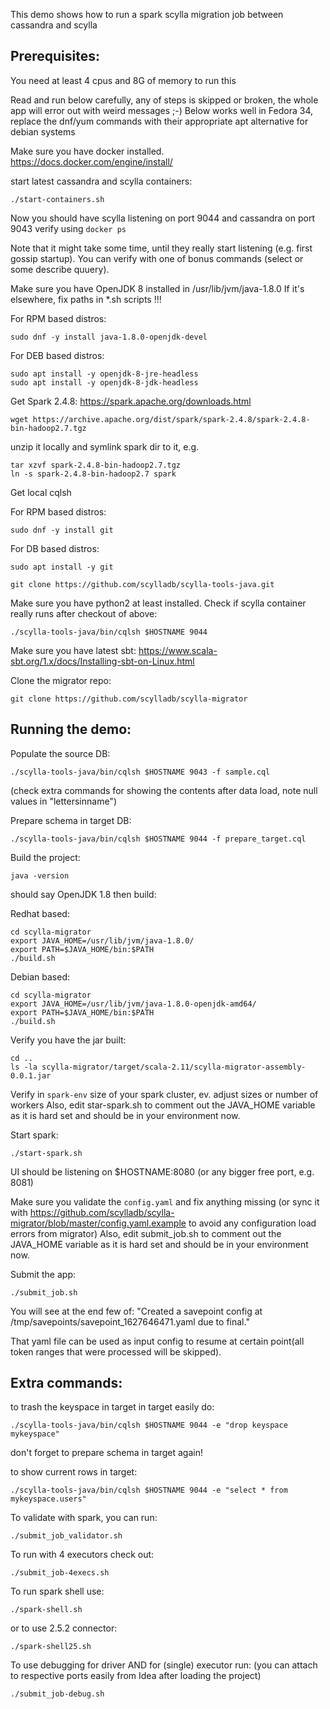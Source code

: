 This demo shows how to run a spark scylla migration job between cassandra and scylla

Prerequisites:
---------------
You need at least 4 cpus and 8G of memory to run this

Read and run below carefully, any of steps is skipped or broken, the whole app will error out with weird messages ;-)
Below works well in Fedora 34, replace the dnf/yum commands with their appropriate apt alternative for debian systems

Make sure you have docker installed.
https://docs.docker.com/engine/install/

start latest cassandra and scylla containers:
```
./start-containers.sh
```

Now you should have scylla listening on port 9044
and cassandra on port 9043
verify using `docker ps`

Note that it might take some time, until they really start listening (e.g. first gossip startup).
You can verify with one of bonus commands (select or some describe quuery).

Make sure you have OpenJDK 8 installed in /usr/lib/jvm/java-1.8.0
If it's elsewhere, fix paths in *.sh scripts !!!

For RPM based distros:
```
sudo dnf -y install java-1.8.0-openjdk-devel
```

For DEB based distros:
```
sudo apt install -y openjdk-8-jre-headless
sudo apt install -y openjdk-8-jdk-headless
```

Get Spark 2.4.8:
https://spark.apache.org/downloads.html

```
wget https://archive.apache.org/dist/spark/spark-2.4.8/spark-2.4.8-bin-hadoop2.7.tgz
```

unzip it locally and symlink spark dir to it, e.g.

```
tar xzvf spark-2.4.8-bin-hadoop2.7.tgz
ln -s spark-2.4.8-bin-hadoop2.7 spark
```

Get local cqlsh

For RPM based distros:
```
sudo dnf -y install git
```

For DB based distros:
```
sudo apt install -y git
```

```
git clone https://github.com/scylladb/scylla-tools-java.git

```

Make sure you have python2 at least installed.
Check if scylla container really runs after checkout of above:

```
./scylla-tools-java/bin/cqlsh $HOSTNAME 9044
```

Make sure you have latest sbt:
https://www.scala-sbt.org/1.x/docs/Installing-sbt-on-Linux.html

Clone the migrator repo:
```
git clone https://github.com/scylladb/scylla-migrator
```

Running the demo:
-----------------

Populate the source DB:

```
./scylla-tools-java/bin/cqlsh $HOSTNAME 9043 -f sample.cql
```
(check extra commands for showing the contents after data load, note null values in "lettersinname")

Prepare schema in target DB:
```
./scylla-tools-java/bin/cqlsh $HOSTNAME 9044 -f prepare_target.cql
```

Build the project:

```
java -version
```

should say OpenJDK 1.8
then build:

Redhat based:
```
cd scylla-migrator
export JAVA_HOME=/usr/lib/jvm/java-1.8.0/
export PATH=$JAVA_HOME/bin:$PATH
./build.sh
```

Debian based:
```
cd scylla-migrator
export JAVA_HOME=/usr/lib/jvm/java-1.8.0-openjdk-amd64/
export PATH=$JAVA_HOME/bin:$PATH
./build.sh
```


Verify you have the jar built:
```
cd ..
ls -la scylla-migrator/target/scala-2.11/scylla-migrator-assembly-0.0.1.jar
```

Verify in `spark-env` size of your spark cluster,
ev. adjust sizes or number of workers
Also, edit star-spark.sh to comment out the JAVA_HOME variable as it is hard set and should be in your environment now.

Start spark:

```
./start-spark.sh
```

UI should be listening on $HOSTNAME:8080
(or any bigger free port, e.g. 8081)

Make sure you validate the `config.yaml` and fix anything missing (or sync it
with https://github.com/scylladb/scylla-migrator/blob/master/config.yaml.example 
to avoid any configuration load errors from migrator)
Also, edit submit_job.sh to comment out the JAVA_HOME variable as it is hard set and should be in your environment now.

Submit the app:

```
./submit_job.sh
```

You will see at the end few of:
"Created a savepoint config at /tmp/savepoints/savepoint_1627646471.yaml due to final."

That yaml file can be used as input config to resume at certain point(all token ranges
that were processed will be skipped).


Extra commands:
---------------

to trash the keyspace in target in target easily do:
```
./scylla-tools-java/bin/cqlsh $HOSTNAME 9044 -e "drop keyspace mykeyspace"
```
don't forget to prepare schema in target again!


to show current rows in target:
```
./scylla-tools-java/bin/cqlsh $HOSTNAME 9044 -e "select * from mykeyspace.users"
```

To validate with spark, you can run:
```
./submit_job_validator.sh
```

To run with 4 executors check out:
```
./submit_job-4execs.sh
```

To run spark shell use:
```
./spark-shell.sh
```
or to use 2.5.2 connector:
```
./spark-shell25.sh
```

To use debugging for driver AND for (single) executor run:
(you can attach to respective ports easily from Idea after loading the project)
```
./submit_job-debug.sh
```
